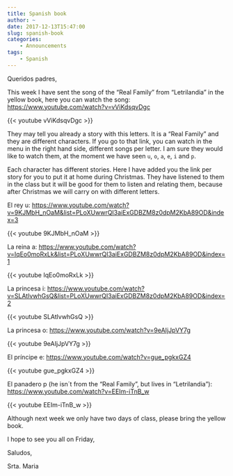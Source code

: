 ```yaml
---
title: Spanish book
author: ~
date: 2017-12-13T15:47:00
slug: spanish-book
categories:
    - Announcements
tags:
    - Spanish
---
```


Queridos padres,

This week I have sent the song of the “Real Family” from “Letrilandia” in the yellow book, here you can watch the song: https://www.youtube.com/watch?v=vViKdsqvDgc

{{< youtube vViKdsqvDgc >}}

They may tell you already a story with this letters. It is a “Real Family” and they are different characters. If you go to that link, you can watch in the menu in the right hand side, different songs per letter. I am sure they would like to watch them, at the moment we have seen `u`, `o`, `a`, `e`, `i` and `p`.

Each character has different stories. Here I have added you the link per story for you to put it at home during Christmas. They have listened to them in the class but it will be good for them to listen and relating them, because after Christmas we will carry on with different letters.

El rey u: https://www.youtube.com/watch?v=9KJMbH_nOaM&list=PLoXUwwrQI3aiExGDBZM8z0dpM2KbA89OD&index=3

{{< youtube 9KJMbH_nOaM >}}

La reina a: https://www.youtube.com/watch?v=IqEo0moRxLk&list=PLoXUwwrQI3aiExGDBZM8z0dpM2KbA89OD&index=1

{{< youtube IqEo0moRxLk >}}

La princesa i: https://www.youtube.com/watch?v=SLAtlvwhGsQ&list=PLoXUwwrQI3aiExGDBZM8z0dpM2KbA89OD&index=2

{{< youtube SLAtlvwhGsQ >}}

La princesa o: https://www.youtube.com/watch?v=9eAIjJpVY7g

{{< youtube 9eAIjJpVY7g >}}

El príncipe e: https://www.youtube.com/watch?v=gue_pgkxGZ4 

{{< youtube gue_pgkxGZ4 >}}

El panadero p (he isn´t from the “Real Family”, but lives in “Letrilandia”): https://www.youtube.com/watch?v=EEIm-iTnB_w

{{< youtube EEIm-iTnB_w >}}


Although next week we only have two days of class, please bring the yellow book.

I hope to see you all on Friday,

Saludos,

Srta. Maria
